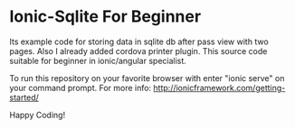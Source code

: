 # Ionic-Sqlite For Beginner

Its example code for storing data in sqlite db after pass view with two pages. Also I already added cordova printer plugin.
This source code suitable for beginner in ionic/angular specialist.

To run this repository on your favorite browser with enter "ionic serve" on your command prompt.
For more info: http://ionicframework.com/getting-started/


Happy Coding!
